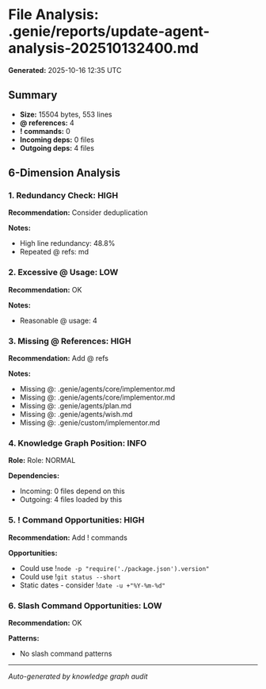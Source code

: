 # File Analysis: .genie/reports/update-agent-analysis-202510132400.md

**Generated:** 2025-10-16 12:35 UTC

## Summary

- **Size:** 15504 bytes, 553 lines
- **@ references:** 4
- **! commands:** 0
- **Incoming deps:** 0 files
- **Outgoing deps:** 4 files

## 6-Dimension Analysis

### 1. Redundancy Check: HIGH

**Recommendation:** Consider deduplication

**Notes:**
- High line redundancy: 48.8%
- Repeated @ refs: md

### 2. Excessive @ Usage: LOW

**Recommendation:** OK

**Notes:**
- Reasonable @ usage: 4

### 3. Missing @ References: HIGH

**Recommendation:** Add @ refs

**Notes:**
- Missing @: .genie/agents/core/implementor.md
- Missing @: .genie/agents/core/implementor.md
- Missing @: .genie/agents/plan.md
- Missing @: .genie/agents/wish.md
- Missing @: .genie/custom/implementor.md

### 4. Knowledge Graph Position: INFO

**Role:** Role: NORMAL

**Dependencies:**
- Incoming: 0 files depend on this
- Outgoing: 4 files loaded by this

### 5. ! Command Opportunities: HIGH

**Recommendation:** Add ! commands

**Opportunities:**
- Could use !`node -p "require('./package.json').version"`
- Could use !`git status --short`
- Static dates - consider !`date -u +"%Y-%m-%d"`

### 6. Slash Command Opportunities: LOW

**Recommendation:** OK

**Patterns:**
- No slash command patterns

---

*Auto-generated by knowledge graph audit*
